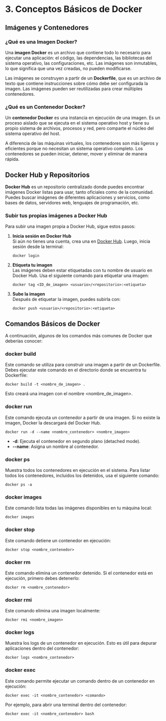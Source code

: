 <h1>3. Conceptos Básicos de Docker</h1>

<h2>Imágenes y Contenedores</h2>

<h3>¿Qué es una Imagen Docker?</h3>
<p>Una <strong>imagen Docker</strong> es un archivo que contiene todo lo necesario para ejecutar una aplicación: el código, las dependencias, las bibliotecas del sistema operativo, las configuraciones, etc. Las imágenes son inmutables, lo que significa que una vez creadas, no pueden modificarse.</p>
<p>Las imágenes se construyen a partir de un <strong>Dockerfile</strong>, que es un archivo de texto que contiene instrucciones sobre cómo debe ser configurada la imagen. Las imágenes pueden ser reutilizadas para crear múltiples contenedores.</p>

<h3>¿Qué es un Contenedor Docker?</h3>
<p>Un <strong>contenedor Docker</strong> es una instancia en ejecución de una imagen. Es un proceso aislado que se ejecuta en el sistema operativo host y tiene su propio sistema de archivos, procesos y red, pero comparte el núcleo del sistema operativo del host.</p>
<p>A diferencia de las máquinas virtuales, los contenedores son más ligeros y eficientes porque no necesitan un sistema operativo completo. Los contenedores se pueden iniciar, detener, mover y eliminar de manera rápida.</p>

<h2>Docker Hub y Repositorios</h2>
<p><strong>Docker Hub</strong> es un repositorio centralizado donde puedes encontrar imágenes Docker listas para usar, tanto oficiales como de la comunidad. Puedes buscar imágenes de diferentes aplicaciones y servicios, como bases de datos, servidores web, lenguajes de programación, etc.</p>

<h3>Subir tus propias imágenes a Docker Hub</h3>
<p>Para subir una imagen propia a Docker Hub, sigue estos pasos:</p>
<ol>
    <li><strong>Inicia sesión en Docker Hub</strong><br>
        Si aún no tienes una cuenta, crea una en <a href="https://hub.docker.com/" target="_blank">Docker Hub</a>.
        Luego, inicia sesión desde la terminal:
        <pre><code>docker login</code></pre>
    </li>
    <li><strong>Etiqueta tu imagen</strong><br>
        Las imágenes deben estar etiquetadas con tu nombre de usuario en Docker Hub. Usa el siguiente comando para etiquetar una imagen:
        <pre><code>docker tag &lt;ID_de_imagen&gt; &lt;usuario&gt;/&lt;repositorio&gt;:&lt;etiqueta&gt;</code></pre>
    </li>
    <li><strong>Sube la imagen</strong><br>
        Después de etiquetar la imagen, puedes subirla con:
        <pre><code>docker push &lt;usuario&gt;/&lt;repositorio&gt;:&lt;etiqueta&gt;</code></pre>
    </li>
</ol>

<h2>Comandos Básicos de Docker</h2>

<p>A continuación, algunos de los comandos más comunes de Docker que deberías conocer:</p>

<h3>docker build</h3>
<p>Este comando se utiliza para construir una imagen a partir de un Dockerfile. Debes ejecutar este comando en el directorio donde se encuentra tu Dockerfile:</p>
<pre><code>docker build -t &lt;nombre_de_imagen&gt; .</code></pre>
<p>Esto creará una imagen con el nombre &lt;nombre_de_imagen&gt;.</p>

<h3>docker run</h3>
<p>Este comando ejecuta un contenedor a partir de una imagen. Si no existe la imagen, Docker la descargará del Docker Hub.</p>
<pre><code>docker run -d --name &lt;nombre_contenedor&gt; &lt;nombre_imagen&gt;</code></pre>
<ul>
    <li><strong>-d</strong>: Ejecuta el contenedor en segundo plano (detached mode).</li>
    <li><strong>--name</strong>: Asigna un nombre al contenedor.</li>
</ul>

<h3>docker ps</h3>
<p>Muestra todos los contenedores en ejecución en el sistema. Para listar todos los contenedores, incluidos los detenidos, usa el siguiente comando:</p>
<pre><code>docker ps -a</code></pre>

<h3>docker images</h3>
<p>Este comando lista todas las imágenes disponibles en tu máquina local:</p>
<pre><code>docker images</code></pre>

<h3>docker stop</h3>
<p>Este comando detiene un contenedor en ejecución:</p>
<pre><code>docker stop &lt;nombre_contenedor&gt;</code></pre>

<h3>docker rm</h3>
<p>Este comando elimina un contenedor detenido. Si el contenedor está en ejecución, primero debes detenerlo:</p>
<pre><code>docker rm &lt;nombre_contenedor&gt;</code></pre>

<h3>docker rmi</h3>
<p>Este comando elimina una imagen localmente:</p>
<pre><code>docker rmi &lt;nombre_imagen&gt;</code></pre>

<h3>docker logs</h3>
<p>Muestra los logs de un contenedor en ejecución. Esto es útil para depurar aplicaciones dentro del contenedor:</p>
<pre><code>docker logs &lt;nombre_contenedor&gt;</code></pre>

<h3>docker exec</h3>
<p>Este comando permite ejecutar un comando dentro de un contenedor en ejecución:</p>
<pre><code>docker exec -it &lt;nombre_contenedor&gt; &lt;comando&gt;</code></pre>
<p>Por ejemplo, para abrir una terminal dentro del contenedor:</p>
<pre><code>docker exec -it &lt;nombre_contenedor&gt; bash</code></pre>


